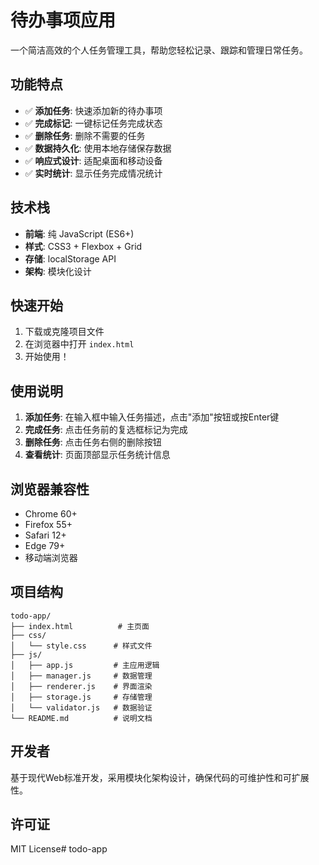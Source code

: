 # 待办事项应用

一个简洁高效的个人任务管理工具，帮助您轻松记录、跟踪和管理日常任务。

## 功能特点

- ✅ **添加任务**: 快速添加新的待办事项
- ✅ **完成标记**: 一键标记任务完成状态
- ✅ **删除任务**: 删除不需要的任务
- ✅ **数据持久化**: 使用本地存储保存数据
- ✅ **响应式设计**: 适配桌面和移动设备
- ✅ **实时统计**: 显示任务完成情况统计

## 技术栈

- **前端**: 纯 JavaScript (ES6+)
- **样式**: CSS3 + Flexbox + Grid
- **存储**: localStorage API
- **架构**: 模块化设计

## 快速开始

1. 下载或克隆项目文件
2. 在浏览器中打开 `index.html`
3. 开始使用！

## 使用说明

1. **添加任务**: 在输入框中输入任务描述，点击"添加"按钮或按Enter键
2. **完成任务**: 点击任务前的复选框标记为完成
3. **删除任务**: 点击任务右侧的删除按钮
4. **查看统计**: 页面顶部显示任务统计信息

## 浏览器兼容性

- Chrome 60+
- Firefox 55+
- Safari 12+
- Edge 79+
- 移动端浏览器

## 项目结构

```
todo-app/
├── index.html          # 主页面
├── css/
│   └── style.css      # 样式文件
├── js/
│   ├── app.js         # 主应用逻辑
│   ├── manager.js     # 数据管理
│   ├── renderer.js    # 界面渲染
│   ├── storage.js     # 存储管理
│   └── validator.js   # 数据验证
└── README.md          # 说明文档
```

## 开发者

基于现代Web标准开发，采用模块化架构设计，确保代码的可维护性和可扩展性。

## 许可证

MIT License#   t o d o - a p p 
 
 
